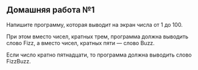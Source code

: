 ## Домашняя работа №1

Напишите программу, которая выводит на экран числа от 1 до 100. 

При этом вместо чисел, кратных трем, программа должна выводить слово Fizz, а вместо чисел, кратных пяти — слово Buzz. 

Если число кратно пятнадцати, то программа должна выводить слово FizzBuzz.